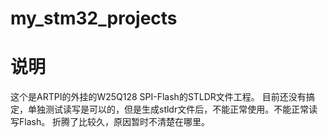 # my_stm32_projects
# 说明
这个是ARTPI的外挂的W25Q128 SPI-Flash的STLDR文件工程。
目前还没有搞定，单独测试读写是可以的，但是生成stldr文件后，不能正常使用。不能正常读写Flash。
折腾了比较久，原因暂时不清楚在哪里。
